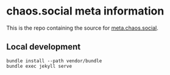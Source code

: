 chaos.social meta information
=============================

This is the repo containing the source for [meta.chaos.social](https://meta.chaos.social).

Local development
-----------------

```
bundle install --path vendor/bundle
bundle exec jekyll serve
```
